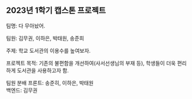 ## 2023년 1학기 캡스톤 프로젝트 

팀명: 다 무아놨어.

팀원: 김무권, 이하은, 박태원, 송준희

주제: 학교 도서관의 이용수를 높여보자.

프로젝트 목적: 기존의 불편함을 개선하여(사서선생님의 부재 등), 학생들이 더욱 편리하게 도서관을 사용하고자 함.

팀원 분배 
  프론트: 송준히, 이하은, 박태원<br>
  백엔드: 김무권
